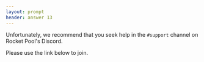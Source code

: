 ```yaml
---
layout: prompt
header: answer 13
---
```


Unfortunately, we recommend that you seek help in the `#support` channel on Rocket Pool's Discord.

Please use the link below to join.
